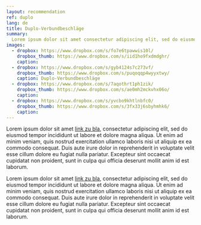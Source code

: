 ```yaml
---
layout: recommendation
ref: duplo
lang: de
title: Duplo-Verbundbeschläge
summary:
  Lorem ipsum dolor sit amet consectetur adipiscing elit, sed do eiusmod tempor incididunt ut labore et dolore magna aliqua. Ut enim ad minim veniam, quis nostrud exercitation ullamco laboris nisi ut aliquip ex ea commodo consequat. Duis aute irure dolor in reprehenderit in voluptate velit.
images:
  - dropbox: https://www.dropbox.com/s/fo7e6tpawwis10l/
    dropbox_thumb: https://www.dropbox.com/s/iid1ho9fxdmdghr/
    caption:
  - dropbox: https://www.dropbox.com/s/gyb4124s7c273vf/
    dropbox_thumb: https://www.dropbox.com/s/puqoqqp4wyyxtwy/
    caption: Duplo-Verbundbeschläge
  - dropbox: https://www.dropbox.com/s/7aqothrt1ph1zik/
    dropbox_thumb: https://www.dropbox.com/s/ae0mh2mckvhx06o/
    caption:
  - dropbox: https://www.dropbox.com/s/yvcbo9khtlnbfc0/
    dropbox_thumb: https://www.dropbox.com/s/3fx33j6sbyhmhk6/
    caption:
---
```


Lorem ipsum dolor sit amet [link zu bla](https://www.google.com), consectetur adipiscing elit, sed do eiusmod tempor incididunt ut labore et dolore magna aliqua. Ut enim ad minim veniam, quis nostrud exercitation ullamco laboris nisi ut aliquip ex ea commodo consequat. Duis aute irure dolor in reprehenderit in voluptate velit esse cillum dolore eu fugiat nulla pariatur. Excepteur sint occaecat cupidatat non proident, sunt in culpa qui officia deserunt mollit anim id est laborum.

Lorem ipsum dolor sit amet [link zu bla](https://www.google.com), consectetur adipiscing elit, sed do eiusmod tempor incididunt ut labore et dolore magna aliqua. Ut enim ad minim veniam, quis nostrud exercitation ullamco laboris nisi ut aliquip ex ea commodo consequat. Duis aute irure dolor in reprehenderit in voluptate velit esse cillum dolore eu fugiat nulla pariatur. Excepteur sint occaecat cupidatat non proident, sunt in culpa qui officia deserunt mollit anim id est laborum.
